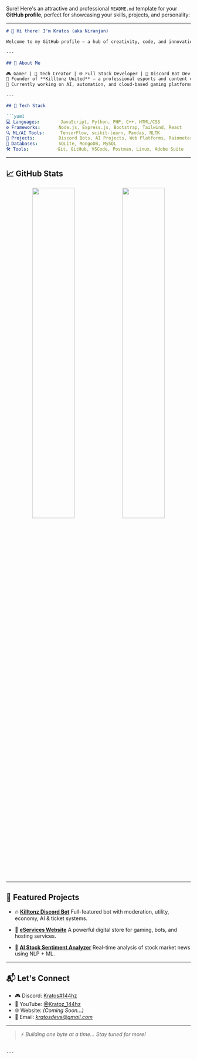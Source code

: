 Sure! Here's an attractive and professional `README.md` template for your **GitHub profile**, perfect for showcasing your skills, projects, and personality:

---

````markdown
# 👋 Hi there! I'm Kratos (aka Niranjan)

Welcome to my GitHub profile — a hub of creativity, code, and innovation! I'm a passionate developer, gamer, and tech enthusiast from India 🇮🇳 who loves building powerful digital experiences, especially for the gaming and e-services community.

---

## 🚀 About Me

🎮 Gamer | 🧠 Tech Creator | 🌐 Full Stack Developer | 🤖 Discord Bot Dev  
📌 Founder of **Killtonz United** — a professional esports and content creator community  
🎯 Currently working on AI, automation, and cloud-based gaming platforms

---

## 🔧 Tech Stack

```yaml
💻 Languages:        JavaScript, Python, PHP, C++, HTML/CSS  
⚙️ Frameworks:       Node.js, Express.js, Bootstrap, Tailwind, React  
🔍 ML/AI Tools:      TensorFlow, scikit-learn, Pandas, NLTK  
🧠 Projects:         Discord Bots, AI Projects, Web Platforms, Rainmeter Skins  
📂 Databases:        SQLite, MongoDB, MySQL  
🛠️ Tools:           Git, GitHub, VSCode, Postman, Linux, Adobe Suite
````

---

## 📈 GitHub Stats

<p align="center">
  <img src="https://github-readme-stats.vercel.app/api?username=Kratos144hz&show_icons=true&theme=tokyonight&hide_border=true" width="48%"/>
  <img src="https://github-readme-streak-stats.herokuapp.com?user=Kratos144hz&theme=tokyonight&hide_border=true" width="48%"/>
</p>

---

## 📌 Featured Projects

* 🔥 [**Killtonz Discord Bot**](#)
  Full-featured bot with moderation, utility, economy, AI & ticket systems.

* 🛒 [**eServices Website**](#)
  A powerful digital store for gaming, bots, and hosting services.

* 🤖 [**AI Stock Sentiment Analyzer**](#)
  Real-time analysis of stock market news using NLP + ML.

---

## 📬 Let's Connect

* 🎮 Discord: [Kratos#144hz](https://discord.gg/CvWQ85RD6c)
* 🎥 YouTube: [@Kratoz\_144hz](https://www.youtube.com/@Kratoz_144hz)
* 🌐 Website: *(Coming Soon...)*
* 📧 Email: *[kratosdevs@gmail.com](mailto:kratosdevs@gmail.com)*

---

> ⚡ *Building one byte at a time... Stay tuned for more!*

```

---
